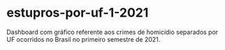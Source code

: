 # estupros-por-uf-1-2021

Dashboard com gráfico referente aos crimes de homicídio separados por UF ocorridos no Brasil no primeiro semestre de 2021.
